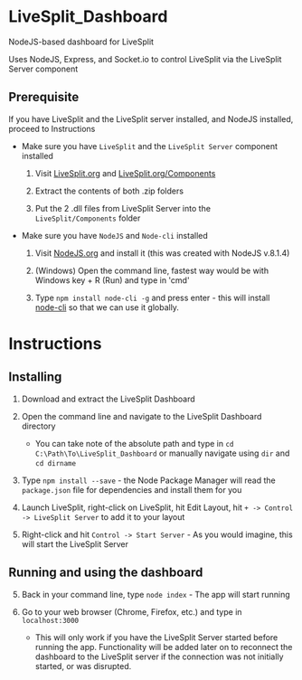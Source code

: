 # LiveSplit_Dashboard
NodeJS-based dashboard for LiveSplit

Uses NodeJS, Express, and Socket.io to control LiveSplit via the LiveSplit Server component

## Prerequisite

If you have LiveSplit and the LiveSplit server installed, and NodeJS installed, proceed to Instructions

* Make sure you have `LiveSplit` and the `LiveSplit Server` component installed

   1. Visit [LiveSplit.org](livesplit.org) and [LiveSplit.org/Components](livesplit.org/components)
	 
	 2. Extract the contents of both .zip folders
	 
	 3. Put the 2 .dll files from LiveSplit Server into the `LiveSplit/Components` folder
	 
* Make sure you have `NodeJS` and `Node-cli` installed
   
	 1. Visit [NodeJS.org](nodejs.org) and install it (this was created with NodeJS v.8.1.4)
	 
	 2. (Windows) Open the command line, fastest way would be with Windows key + R (Run) and type in 'cmd'
	 
	 3. Type `npm install node-cli -g` and press enter - this will install [node-cli](https://www.npmjs.com/package/node-cli) so that we can use it globally.
	 
# Instructions

## Installing 
1. Download and extract the LiveSplit Dashboard

2. Open the command line and navigate to the LiveSplit Dashboard directory

   * You can take note of the absolute path and type in `cd C:\Path\To\LiveSplit_Dashboard` or manually navigate using `dir` and `cd dirname` 

3. Type `npm install --save` - the Node Package Manager will read the `package.json` file for dependencies and install them for you

4. Launch LiveSplit, right-click on LiveSplit, hit Edit Layout, hit `+ -> Control -> LiveSplit Server` to add it to your layout

5. Right-click and hit `Control -> Start Server` - As you would imagine, this will start the LiveSplit Server

## Running and using the dashboard

5. Back in your command line, type `node index` - The app will start running

6. Go to your web browser (Chrome, Firefox, etc.) and type in `localhost:3000`

   * This will only work if you have the LiveSplit Server started before running the app. Functionality will be added later on to reconnect the dashboard to the LiveSplit server if the connection was not initially started, or was disrupted.
